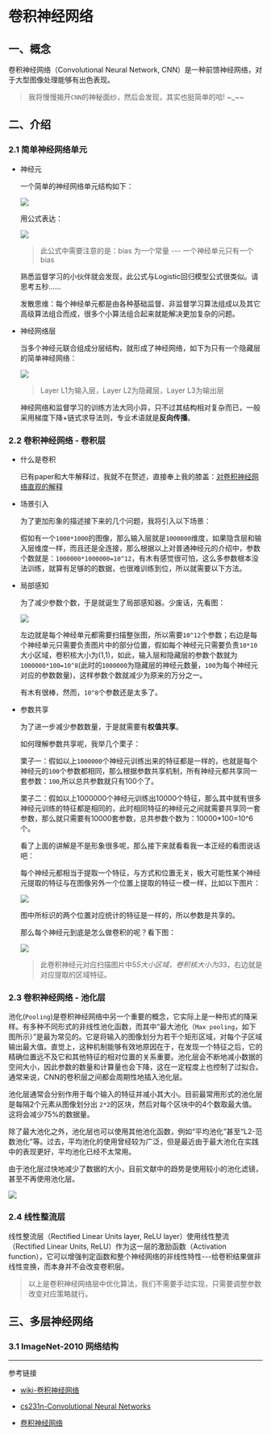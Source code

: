 # 卷积神经网络

## 一、概念

卷积神经网络（Convolutional Neural Network, CNN）是一种前馈神经网络，对于大型图像处理能够有出色表现。

> 我将慢慢揭开``CNN``的神秘面纱，然后会发现，其实也挺简单的哈!   ~_~~

## 二、介绍

### 2.1 简单神经网络单元

- 神经元

    一个简单的神经网络单元结构如下：

    ![](./imgs/neural-cell.png)

    用公式表达：

    ![](./imgs/neural-cell-1.png)

    > 此公式中需要注意的是：bias 为一个常量 --- 一个神经单元只有一个bias 

    熟悉监督学习的小伙伴就会发现，此公式与Logistic回归模型公式很类似。请思考五秒......

    发散思维：每个神经单元都是由各种基础监督、非监督学习算法组成以及其它高级算法组合而成，很多个小算法组合起来就能解决更加复杂的问题。

- 神经网络层

    当多个神经元联合组成分层结构，就形成了神经网络，如下为只有一个隐藏层的简单神经网络：

    ![](./imgs/nerual-with-hidden-layer.png)

    > Layer L1为输入层，Layer L2为隐藏层，Layer L3为输出层

    神经网络和监督学习的训练方法大同小异，只不过其结构相对复杂而已，一般采用梯度下降+链式求导法则，专业术语就是**反向传播**。

### 2.2 卷积神经网络 - 卷积层

- 什么是卷积

    已有paper和大牛解释过，我就不在赘述，直接奉上我的膝盖：[对卷积神经网络直观的解释](https://www.zhihu.com/question/39022858/answer/224446917)

- 场景引入

    为了更加形象的描述接下来的几个问题，我将引入以下场景：

    假如有一个``1000*1000``的图像，那么输入层就是``1000000``维度，如果隐含层和输入层维度一样，而且还是全连接，那么根据以上对普通神经元的介绍中，参数个数就是：``1000000*1000000=10^12``，有木有感觉很可怕，这么多参数根本没法训练，就算有足够的的数据，也很难训练到位，所以就需要以下方法。

- 局部感知

    为了减少参数个数，于是就诞生了局部感知器。少废话，先看图：

    ![](./imgs/neural-part.jpg)

    左边就是每个神经单元都需要扫描整张图，所以需要``10^12``个参数；右边是每个神经单元只需要负责图片中的部分位置，假如每个神经元只需要负责``10*10``大小区域，卷积核大小为(1,1)，如此，输入层和隐藏层的参数个数就为``1000000*100=10^8``(此时的``1000000``为隐藏层的神经元数量，``100``为每个神经元对应的参数数量)，这样参数个数就减少为原来的万分之一。

    有木有很棒，然而，``10^8``个参数还是太多了。 

- 参数共享

    为了进一步减少参数数量，于是就需要有**权值共享**。

    如何理解参数共享呢，我举几个栗子：

    栗子一：假如以上``1000000``个神经元训练出来的特征都是一样的，也就是每个神经元的``100``个参数都相同，那么根据参数共享机制，所有神经元都共享同一套参数：``100``,所以总共参数就只有100个了。

    栗子二：假如以上1000000个神经元训练出10000个特征，那么其中就有很多神经元训练的特征都是相同的，此时相同特征的神经元之间就需要共享同一套参数，那么就只需要有10000套参数，总共参数个数为：10000*100=10^6个。

    看了上面的讲解是不是形象很多呢，那么接下来就看看我一本正经的看图说话吧：

    每个神经元都相当于提取一个特征，与方式和位置无关，极大可能性某个神经元提取的特征与在图像另外一个位置上提取的特征一模一样，比如以下图片：

    ![](./imgs/sky.png)

    图中所标识的两个位置对应统计的特征是一样的，所以参数是共享的。


    那么每个神经元到底是怎么做卷积的呢？看下图：

    ![](./imgs/neural-cell-2.gif)

    > 此卷积神经元对应扫描图片中5*5大小区域，卷积核大小为3*3，右边就是对应提取的区域特征。

### 2.3 卷积神经网络 - 池化层

池化(`Pooling`)是卷积神经网络中另一个重要的概念，它实际上是一种形式的降采样。有多种不同形式的非线性池化函数，而其中“最大池化（`Max pooling`，如下图所示）”是最为常见的。它是将输入的图像划分为若干个矩形区域，对每个子区域输出最大值。直觉上，这种机制能够有效地原因在于，在发现一个特征之后，它的精确位置远不及它和其他特征的相对位置的关系重要。池化层会不断地减小数据的空间大小，因此参数的数量和计算量也会下降，这在一定程度上也控制了过拟合。通常来说，CNN的卷积层之间都会周期性地插入池化层。

池化层通常会分别作用于每个输入的特征并减小其大小。目前最常用形式的池化层是每隔2个元素从图像划分出 `2*2`的区块，然后对每个区块中的4个数取最大值。这将会减少75%的数据量。

除了最大池化之外，池化层也可以使用其他池化函数，例如“平均池化”甚至“L2-范数池化”等。过去，平均池化的使用曾经较为广泛，但是最近由于最大池化在实践中的表现更好，平均池化已经不太常用。

由于池化层过快地减少了数据的大小，目前文献中的趋势是使用较小的池化滤镜，甚至不再使用池化层。

![](./imgs/max_pooling.png)

### 2.4 线性整流层

线性整流层（Rectified Linear Units layer, ReLU layer）使用线性整流（Rectified Linear Units, ReLU）作为这一层的激励函数（Activation function），它可以增强判定函数和整个神经网络的非线性特性---给卷积结果做非线性变换，而本身并不会改变卷积层。


> 以上是卷积神经网络层中优化算法，我们不需要手动实现，只需要调整参数改变对应策略就行。

## 三、多层神经网络

### 3.1 ImageNet-2010 网络结构

***

参考链接
- [wiki-卷积神经网络](https://zh.wikipedia.org/wiki/%E5%8D%B7%E7%A7%AF%E7%A5%9E%E7%BB%8F%E7%BD%91%E7%BB%9C#cite_note-deeplearning-1)

- [cs231n-Convolutional Neural Networks](http://cs231n.github.io/convolutional-networks/)

- [卷积神经网络](https://blog.csdn.net/stdcoutzyx/article/details/41596663)
